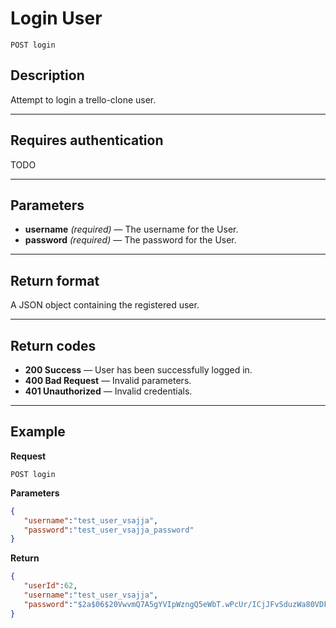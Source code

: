 # Login User

    POST login

## Description
Attempt to login a trello-clone user.

***

## Requires authentication
TODO

***

## Parameters

- **username** _(required)_ — The username for the User.
- **password** _(required)_ — The password for the User.

***

## Return format
A JSON object containing the registered user.

***

## Return codes

- **200 Success** — User has been successfully logged in.
- **400 Bad Request** — Invalid parameters.
- **401 Unauthorized** — Invalid credentials.

***

## Example
**Request**

    POST login

**Parameters**
``` json
{
   "username":"test_user_vsajja",
   "password":"test_user_vsajja_password"
}
```

**Return**
``` json
{
   "userId":62,
   "username":"test_user_vsajja",
   "password":"$2a$06$20VwvmQ7A5gYVIpWzngQ5eWbT.wPcUr/ICjJFvSduzWa80VDFyVo."
}
```